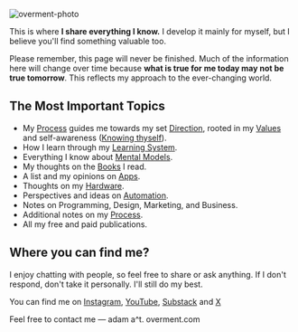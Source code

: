 ![overment-photo](https://cloud.overment.com/overment-1715702331.jpg)

This is where **I share everything I know.** I develop it mainly for myself, but I believe you'll find something valuable too.

Please remember, this page will never be finished. Much of the information here will change over time because **what is true for me today may not be true tomorrow**. This reflects my approach to the ever-changing world.

## The Most Important Topics

- My [Process](Core/Process.md) guides me towards my set [Direction](Core/Direction.md), rooted in my [Values](Core/Values.md) and self-awareness ([Knowing thyself](Core/Knowing%20thyself.md)).
- How I learn through my [Learning System](Core/Learning%20System.md).
- Everything I know about [Mental Models](Mental%20Models/Mental%20Models.md).
- My thoughts on the [Books](Books/Books.md) I read.
- A list and my opinions on [Apps](Tools/Apps.md).
- Thoughts on my [Hardware](Tools/Hardware.md).
- Perspectives and ideas on [Automation](Tools/Automation.md).
- Notes on Programming, Design, Marketing, and Business.
- Additional notes on my [Process](Core/Process.md).
- All my free and paid publications.

## Where you can find me? 

I enjoy chatting with people, so feel free to share or ask anything. If I don't respond, don't take it personally. I'll still do my best.

You can find me on [Instagram](https://www.instagram.com/_overment/), [YouTube](https://www.youtube.com/overment), [Substack](https://techsistence.com/) and [X](https://x.com/_overment)

Feel free to contact me — adam a^t. overment.com

